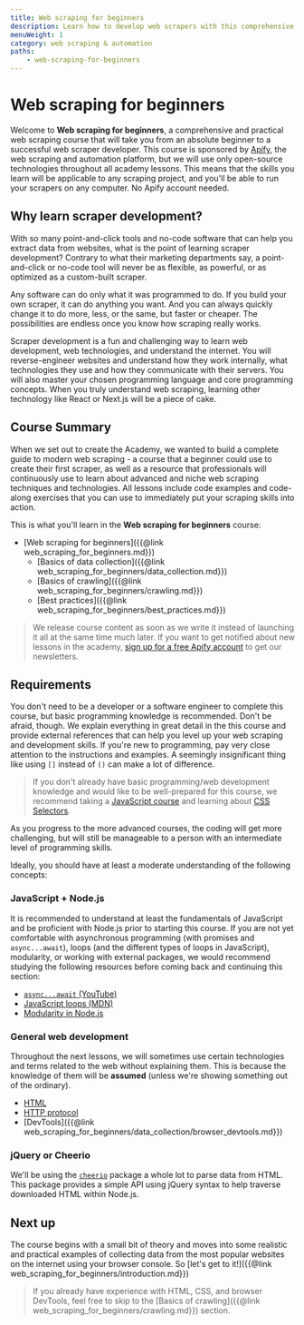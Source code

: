 ```yaml
---
title: Web scraping for beginners
description: Learn how to develop web scrapers with this comprehensive and practical course. Go from beginner to expert, all in one place.
menuWeight: 1
category: web scraping & automation
paths:
    - web-scraping-for-beginners
---
```


# [](#welcome) Web scraping for beginners

Welcome to **Web scraping for beginners**, a comprehensive and practical web scraping course that will take you from an absolute beginner to a successful web scraper developer. This course is sponsored by [Apify](https://apify.com), the web scraping and automation platform, but we will use only open-source technologies throughout all academy lessons. This means that the skills you learn will be applicable to any scraping project, and you'll be able to run your scrapers on any computer. No Apify account needed.

<!--If you would like to learn about the Apify platform and how it can help you build, run and scale your web scraping and automation projects, visit the Apify Academy, where we'll teach you all about our actors, proxies, API, scheduling, webhooks and much more. ONCE IT'S AVAILABLE-->

## [](#why-learn) Why learn scraper development?

With so many point-and-click tools and no-code software that can help you extract data from websites, what is the point of learning scraper development? Contrary to what their marketing departments say, a point-and-click or no-code tool will never be as flexible, as powerful, or as optimized as a custom-built scraper.

Any software can do only what it was programmed to do. If you build your own scraper, it can do anything you want. And you can always quickly change it to do more, less, or the same, but faster or cheaper. The possibilities are endless once you know how scraping really works.

Scraper development is a fun and challenging way to learn web development, web technologies, and understand the internet. You will reverse-engineer websites and understand how they work internally, what technologies they use and how they communicate with their servers. You will also master your chosen programming language and core programming concepts. When you truly understand web scraping, learning other technology like React or Next.js will be a piece of cake.

## [](#summary) Course Summary

When we set out to create the Academy, we wanted to build a complete guide to modern web scraping - a course that a beginner could use to create their first scraper, as well as a resource that professionals will continuously use to learn about advanced and niche web scraping techniques and technologies. All lessons include code examples and code-along exercises that you can use to immediately put your scraping skills into action.

This is what you'll learn in the **Web scraping for beginners** course:

* [Web scraping for beginners]({{@link web_scraping_for_beginners.md}})
  * [Basics of data collection]({{@link web_scraping_for_beginners/data_collection.md}})
  * [Basics of crawling]({{@link web_scraping_for_beginners/crawling.md}})
  * [Best practices]({{@link web_scraping_for_beginners/best_practices.md}})

> We release course content as soon as we write it instead of launching it all at the same time much later. If you want to get notified about new lessons in the academy, [sign up for a free Apify account](https://console.apify.com/sign-up?asrc=developers_portal) to get our newsletters.

## [](#requirements) Requirements

You don't need to be a developer or a software engineer to complete this course, but basic programming knowledge is recommended. Don't be afraid, though. We explain everything in great detail in the this course and provide external references that can help you level up your web scraping and development skills. If you're new to programming, pay very close attention to the instructions and examples. A seemingly insignificant thing like using `[]` instead of `()` can make a lot of difference.

> If you don't already have basic programming/web development knowledge and would like to be well-prepared for this course, we recommend taking a [JavaScript course](https://www.codecademy.com/learn/introduction-to-javascript) and learning about [CSS Selectors](https://www.w3schools.com/css/css_selectors.asp).

As you progress to the more advanced courses, the coding will get more challenging, but will still be manageable to a person with an intermediate level of programming skills.

Ideally, you should have at least a moderate understanding of the following concepts:

### [](#javascript-and-node) JavaScript + Node.js

It is recommended to understand at least the fundamentals of JavaScript and be proficient with Node.js prior to starting this course. If you are not yet comfortable with asynchronous programming (with promises and `async...await`), loops (and the different types of loops in JavaScript), modularity, or working with external packages, we would recommend studying the following resources before coming back and continuing this section:

* [`async...await` (YouTube)](https://www.youtube.com/watch?v=vn3tm0quoqE&ab_channel=Fireship)
* [JavaScript loops (MDN)](https://developer.mozilla.org/en-US/docs/Web/JavaScript/Guide/Loops_and_iteration)
* [Modularity in Node.js](https://www.section.io/engineering-education/how-to-use-modular-patterns-in-nodejs/)

### [](#general-web-development) General web development

Throughout the next lessons, we will sometimes use certain technologies and terms related to the web without explaining them. This is because the knowledge of them will be **assumed** (unless we're showing something out of the ordinary).

* [HTML](https://developer.mozilla.org/en-US/docs/Web/HTML)
* [HTTP protocol](https://developer.mozilla.org/en-US/docs/Web/HTTP)
* [DevTools]({{@link web_scraping_for_beginners/data_collection/browser_devtools.md}})

### [](#jquery-or-cheerio) jQuery or Cheerio

We'll be using the [`cheerio`](https://www.npmjs.com/package/cheerio) package a whole lot to parse data from HTML. This package provides a simple API using jQuery syntax to help traverse downloaded HTML within Node.js.

## [](#next) Next up

The course begins with a small bit of theory and moves into some realistic and practical examples of collecting data from the most popular websites on the internet using your browser console. So [let's get to it!]({{@link web_scraping_for_beginners/introduction.md}})

> If you already have experience with HTML, CSS, and browser DevTools, feel free to skip to the [Basics of crawling]({{@link web_scraping_for_beginners/crawling.md}}) section.
